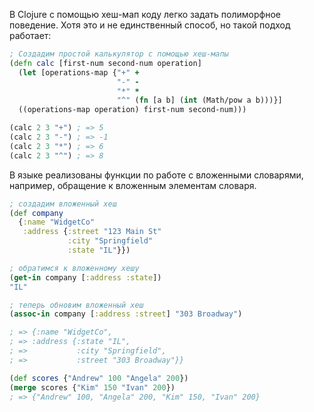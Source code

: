 В Clojure с помощью хеш-мап коду легко задать полиморфное поведение. Хотя это и не единственный способ, но такой подход работает:

```clojure
; Создадим простой калькулятор с помощью хеш-мапы
(defn calc [first-num second-num operation]
  (let [operations-map {"+" +
                        "-" -
                        "*" *
                        "^" (fn [a b] (int (Math/pow a b)))}]
  ((operations-map operation) first-num second-num)))

(calc 2 3 "+") ; => 5
(calc 2 3 "-") ; => -1
(calc 2 3 "*") ; => 6
(calc 2 3 "^") ; => 8
```

В языке реализованы функции по работе с вложенными словарями, например, обращение к вложенным элементам словаря. 

```clojure
; создадим вложенный хеш
(def company
  {:name "WidgetCo"
   :address {:street "123 Main St"
             :city "Springfield"
             :state "IL"}})

; обратимся к вложенному хешу
(get-in company [:address :state])
"IL"

; теперь обновим вложенный хеш
(assoc-in company [:address :street] "303 Broadway")

; => {:name "WidgetCo",
; => :address {:state "IL",
; =>           :city "Springfield",
; =>           :street "303 Broadway"}}

(def scores {"Andrew" 100 "Angela" 200})
(merge scores {"Kim" 150 "Ivan" 200})
; => {"Andrew" 100, "Angela" 200, "Kim" 150, "Ivan" 200}
```
